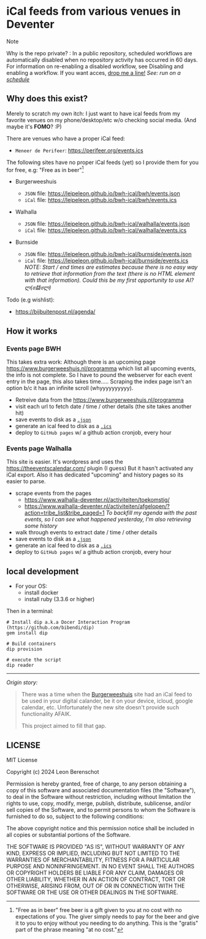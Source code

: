 # iCal feeds from various venues in Deventer

> [!NOTE]
> Why is the repo private?
> : In a public repository, scheduled workflows are automatically disabled when no repository activity has occurred in 60 days. For information on re-enabling a disabled workflow, see Disabling and enabling a workflow.
If you want acces, [drop me a line!](email:leon@wendbaar.nl)
*See: run on a [schedule](https://docs.github.com/en/actions/writing-workflows/choosing-when-your-workflow-runs/events-that-trigger-workflows#schedule)*

## Why does this exist?

Merely to scratch my own itch: I just want to have ical feeds from my favorite venues on my phone/desktop/etc w/o checking social media. (And maybe it's **FOMO**? :P)

There are venues who have a proper iCal feed:

- `Meneer de Perifeer`: <https://perifeer.org/events.ics>

The following sites have no proper iCal feeds (yet) so I provide them for you for free, e.g: "Free as in beer"[^free-as-in-beer]

- Burgerweeshuis
  - `JSON` file: <https://leipeleon.github.io/bwh-ical/bwh/events.json>
  - `iCal` file: <https://leipeleon.github.io/bwh-ical/bwh/events.ics>

- Walhalla
  - `JSON` file: <https://leipeleon.github.io/bwh-ical/walhalla/events.json>
  - `iCal` file: <https://leipeleon.github.io/bwh-ical/walhalla/events.ics>

- Burnside
  - `JSON` file: <https://leipeleon.github.io/bwh-ical/burnside/events.json>
  - `iCal` file: <https://leipeleon.github.io/bwh-ical/burnside/events.ics>
  _NOTE: Start / end times are estimates because there is no easy way to retrieve that information from the text (there is no HTML element with that information). Could this be my first opportunity to use AI? ლ(ಠ益ಠლ)_

Todo (e.g wishlist):

- <https://bijbuitenpost.nl/agenda/>

## How it works

### Events page BWH

This takes extra work: Although there is an upcoming page <https://www.burgerweeshuis.nl/programma> which list all upcoming events, the info is not complete. So I have to pound the webserver for each event entry in the page, this also takes time..... Scraping the index page isn't an option b/c it has an infinite scroll (whyyyyyyyyyy).

- Retreive data from the <https://www.burgerweeshuis.nl/programma>
- visit each url to fetch date / time / other details (the site takes another hit)
- save events to disk as a [`.json`](https://leipeleon.github.io/bwh-ical/bwh/events.json)
- generate an ical feed to disk as a [`.ics`](https://leipeleon.github.io/bwh-ical/bwh/events.json)
- deploy to `GitHub pages` w/ a github action cronjob, every hour

### Events page Walhalla

This site is easier. It's wordpress and uses the <https://theeventscalendar.com/> plugin (I guess) But it hasn't activated any iCal export. Also it has dedicated "upcoming" and history pages so its easier to parse.

- scrape events from the pages
  - <https://www.walhalla-deventer.nl/activiteiten/toekomstig/>
  - <https://www.walhalla-deventer.nl/activiteiten/afgelopen/?action=tribe_list&tribe_paged=1>
  *To backfill my agenda with the past events, so I can see what happened yesterday, I'm also retrieving some history*
- walk through events to extract date / time / other details
- save events to disk as a [`.json`](https://leipeleon.github.io/bwh-ical/walhalla/events.json)
- generate an ical feed to disk as a [`.ics`](https://leipeleon.github.io/bwh-ical/walhalla/events.json)
- deploy to `GitHub pages` w/ a github action cronjob, every hour

## local development

- For your OS:
  - install docker
  - install ruby (3.3.6 or higher)

Then in a terminal:

```shell
# Install dip a.k.a Docer Interaction Program (https://github.com/bibendi/dip)
gem install dip

# Build containers
dip provision

# execute the script
dip reader
```

---

*Origin story:*
> There was a time when the [Burgerweeshuis](https://www.burgerweeshuis.nl) site had an iCal feed to be used in your digital calander, be it on your device, icloud, google calendar, etc. Unfortunately the new site doesn't provide such functionality AFAIK.
>
> This project aimed to fill that gap.

[^free-as-in-beer]:"Free as in beer" free beer is a gift given to you at no cost with no expectations of you. The giver simply needs to pay for the beer and give it to you to enjoy without you needing to do anything. This is the "gratis" part of the phrase meaning "at no cost."

## LICENSE

MIT License

Copyright (c) 2024 Leon Berenschot

Permission is hereby granted, free of charge, to any person obtaining a copy
of this software and associated documentation files (the "Software"), to deal
in the Software without restriction, including without limitation the rights
to use, copy, modify, merge, publish, distribute, sublicense, and/or sell
copies of the Software, and to permit persons to whom the Software is
furnished to do so, subject to the following conditions:

The above copyright notice and this permission notice shall be included in all
copies or substantial portions of the Software.

THE SOFTWARE IS PROVIDED "AS IS", WITHOUT WARRANTY OF ANY KIND, EXPRESS OR
IMPLIED, INCLUDING BUT NOT LIMITED TO THE WARRANTIES OF MERCHANTABILITY,
FITNESS FOR A PARTICULAR PURPOSE AND NONINFRINGEMENT. IN NO EVENT SHALL THE
AUTHORS OR COPYRIGHT HOLDERS BE LIABLE FOR ANY CLAIM, DAMAGES OR OTHER
LIABILITY, WHETHER IN AN ACTION OF CONTRACT, TORT OR OTHERWISE, ARISING FROM,
OUT OF OR IN CONNECTION WITH THE SOFTWARE OR THE USE OR OTHER DEALINGS IN THE
SOFTWARE.

